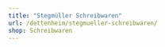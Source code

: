 ```yaml
---
title: "Stegmüller Schreibwaren"
url: /dettenheim/stegmueller-schreibwaren/
shop: Schreibwaren
---
```


